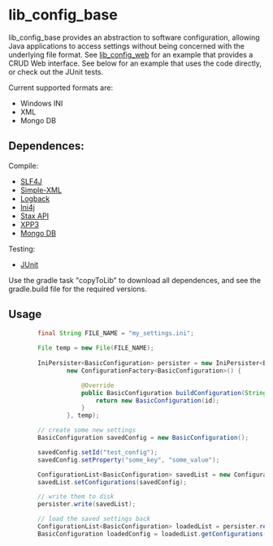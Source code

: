 lib_config_base
==================================================

lib_config_base provides an abstraction to software configuration, allowing Java applications to access settings without being concerned with the underlying file format. See [lib_config_web](https://github.com/benleov/lib_config_web) for an example that provides a CRUD Web interface. See below for an example that uses the code directly, or check out the JUnit tests.

Current supported formats are:

* Windows INI
* XML
* Mongo DB

Dependences:
--------------------------------------

Compile:

* [SLF4J](http://www.slf4j.org/‎) 
* [Simple-XML](http://simple.sourceforge.net/) 
* [Logback](http://logback.qos.ch/)
* [Ini4j](http://ini4j.sourceforge.net)
* [Stax API](http://stax.codehaus.org/)
* [XPP3](http://www.xmlpull.org/)
* [Mongo DB](https://github.com/mongodb/mongo-java-driver)

Testing:

* [JUnit](http://junit.org/)

Use the gradle task "copyToLib" to download all dependences, and see the gradle.build file for the required versions.

Usage
--------------------------------------

```java
		final String FILE_NAME = "my_settings.ini";
		
		File temp = new File(FILE_NAME);
		
		IniPersister<BasicConfiguration> persister = new IniPersister<BasicConfiguration>(
				new ConfigurationFactory<BasicConfiguration>() {

					@Override
					public BasicConfiguration buildConfiguration(String id) {
						return new BasicConfiguration(id);
					}
				}, temp);

		// create some new settings
		BasicConfiguration savedConfig = new BasicConfiguration();

		savedConfig.setId("test_config");
		savedConfig.setProperty("some_key", "some_value");

		ConfigurationList<BasicConfiguration> savedList = new ConfigurationList<BasicConfiguration>();
		savedList.setConfigurations(savedConfig);

		// write them to disk
		persister.write(savedList);

		// load the saved settings back
		ConfigurationList<BasicConfiguration> loadedList = persister.read();
		BasicConfiguration loadedConfig = loadedList.getConfigurations().get(0);
```
